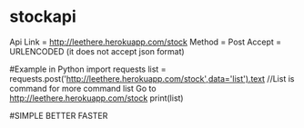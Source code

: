 # stockapi
Api Link = http://leethere.herokuapp.com/stock
Method = Post
Accept = URLENCODED (it does not accept json format)

#Example in Python
import requests
list = requests.post('http://leethere.herokuapp.com/stock',data='list').text //List is command for more command list Go to http://leethere.herokuapp.com/stock
print(list)


#SIMPLE BETTER FASTER

